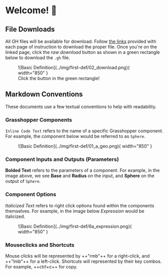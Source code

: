 # Welcome! 🦗

## File Downloads
All GH files will be available for download. Follow [the links](https://github.com/aarcThom/aarc-wiki/blob/main/gh_definitions/01_basic_definition.gh) provided with each page of instruction to download the proper file. Once you're on the linked page, click the *raw download* button as shown in a green rectangle below to download the `.gh` file.

<figure markdown>
  ![Basic Definition](../img/first-def/02_download.png){ width="850" }
  <figcaption>Click the button in the green rectangle!</figcaption>
</figure>

## Markdown Conventions

These documents use a few textual conventions to help with readability.

### Grasshopper Components
`Inline Code Text` refers to the name of a specific Grasshopper component. For example,  the component below would be referred to as `Sphere`.

<figure markdown>
  ![Basic Definition](../img/first-def/01_a_geo.png){ width="850" }
</figure>

### Component Inputs and Outputs (Parameters)
**Bolded Text** refers to the parameters of a component. For example, in the image above, we see **Base** and **Radius** on the input, and **Sphere** on the output of `Sphere`.

### Component Options
*Italicized Text* refers to right click options found within the components themselves. For example, in the image below *Expression* would be italicized.

<figure markdown>
  ![Basic Definition](../img/first-def/6a_expression.png){ width="850" }
</figure>

### Mouseclicks and Shortcuts
Mouse clicks will be represented by ++"rmb"++ for a right-click, and ++"lmb"++ for a left-click. Shortcuts will represented by their key combos. For example, ++ctrl+c++ for copy.


